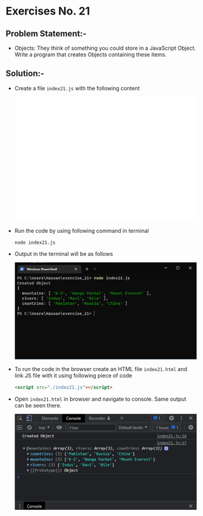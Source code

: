 # Exercises No. 21

## Problem Statement:-

- Objects:
  They think of something you could store in a JavaScript Object.
  Write a program that creates Objects containing these items.

## Solution:-

- Create a file `index21.js` with the following content

  ![Exercise 21 JS Code](../snaps/q21p1.svg)

- Run the code by using following command in terminal

  ```
  node index21.js
  ```

- Output in the terminal will be as follows

  ![Exercise 21 Terminal Output](../snaps/q21p2.PNG)

- To run the code in the browser create an HTML file `index21.html` and link JS file with it using following piece of code

  ```html
  <script src="./index21.js"></script>
  ```

- Open `index21.html` in browser and navigate to console. Same output can be seen there.

  ![Exercise 21 Console Output](../snaps/q21p3.PNG)
